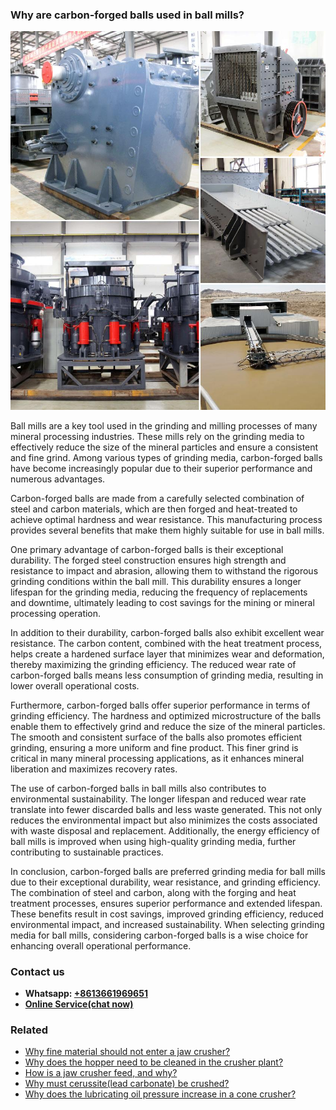 <h3>Why are carbon-forged balls used in ball mills?</h3><img src='1701671403.jpg' alt=''><p>Ball mills are a key tool used in the grinding and milling processes of many mineral processing industries. These mills rely on the grinding media to effectively reduce the size of the mineral particles and ensure a consistent and fine grind. Among various types of grinding media, carbon-forged balls have become increasingly popular due to their superior performance and numerous advantages.</p><p>Carbon-forged balls are made from a carefully selected combination of steel and carbon materials, which are then forged and heat-treated to achieve optimal hardness and wear resistance. This manufacturing process provides several benefits that make them highly suitable for use in ball mills.</p><p>One primary advantage of carbon-forged balls is their exceptional durability. The forged steel construction ensures high strength and resistance to impact and abrasion, allowing them to withstand the rigorous grinding conditions within the ball mill. This durability ensures a longer lifespan for the grinding media, reducing the frequency of replacements and downtime, ultimately leading to cost savings for the mining or mineral processing operation.</p><p>In addition to their durability, carbon-forged balls also exhibit excellent wear resistance. The carbon content, combined with the heat treatment process, helps create a hardened surface layer that minimizes wear and deformation, thereby maximizing the grinding efficiency. The reduced wear rate of carbon-forged balls means less consumption of grinding media, resulting in lower overall operational costs.</p><p>Furthermore, carbon-forged balls offer superior performance in terms of grinding efficiency. The hardness and optimized microstructure of the balls enable them to effectively grind and reduce the size of the mineral particles. The smooth and consistent surface of the balls also promotes efficient grinding, ensuring a more uniform and fine product. This finer grind is critical in many mineral processing applications, as it enhances mineral liberation and maximizes recovery rates.</p><p>The use of carbon-forged balls in ball mills also contributes to environmental sustainability. The longer lifespan and reduced wear rate translate into fewer discarded balls and less waste generated. This not only reduces the environmental impact but also minimizes the costs associated with waste disposal and replacement. Additionally, the energy efficiency of ball mills is improved when using high-quality grinding media, further contributing to sustainable practices.</p><p>In conclusion, carbon-forged balls are preferred grinding media for ball mills due to their exceptional durability, wear resistance, and grinding efficiency. The combination of steel and carbon, along with the forging and heat treatment processes, ensures superior performance and extended lifespan. These benefits result in cost savings, improved grinding efficiency, reduced environmental impact, and increased sustainability. When selecting grinding media for ball mills, considering carbon-forged balls is a wise choice for enhancing overall operational performance.</p><h3>Contact us</h3><ul><li><strong>Whatsapp:&nbsp;<a href="https://wa.me/8613661969651">+8613661969651</a></strong></li><li><a href="https://swt.shibang-china.com/?git&amp;zhl&amp;Why-are-carbon-forged-balls-used-in-ball-mills"><strong>Online Service(chat now)</strong></a></li></ul><h3>Related</h3><ul><li><a href='Why-fine-material-should-not-enter-a-jaw-crusher.md'>Why fine material should not enter a jaw crusher?</a></li><li><a href='Why-does-the-hopper-need-to-be-cleaned-in-the-crusher-plant.md'>Why does the hopper need to be cleaned in the crusher plant?</a></li><li><a href='How-is-a-jaw-crusher-feed-and-why.md'>How is a jaw crusher feed, and why?</a></li><li><a href='Why-must-cerussitelead-carbonate-be-crushed.md'>Why must cerussite(lead carbonate) be crushed?</a></li><li><a href='Why-does-the-lubricating-oil-pressure-increase-in-a-cone-crusher.md'>Why does the lubricating oil pressure increase in a cone crusher?</a></li></ul>